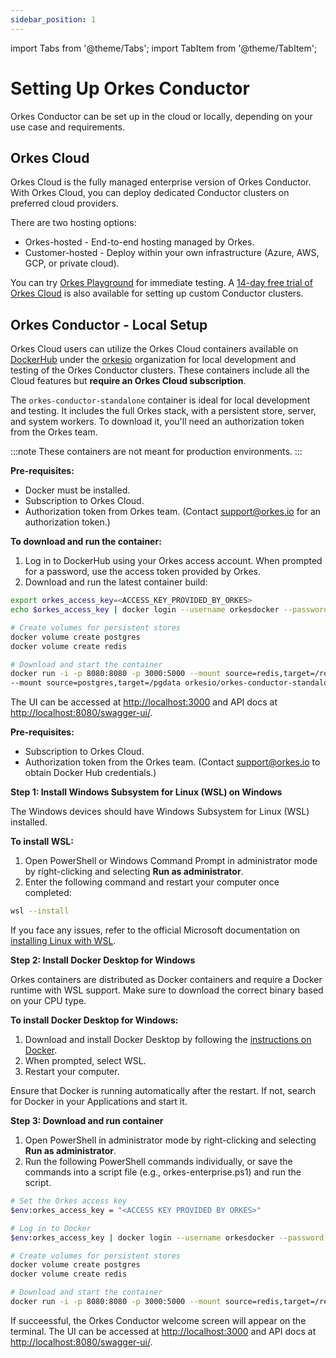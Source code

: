 ```yaml
---
sidebar_position: 1
---
```

import Tabs from '@theme/Tabs';
import TabItem from '@theme/TabItem';

# Setting Up Orkes Conductor

Orkes Conductor can be set up in the cloud or locally, depending on your use case and requirements.

## Orkes Cloud

Orkes Cloud is the fully managed enterprise version of Orkes Conductor. With Orkes Cloud, you can deploy dedicated Conductor clusters on preferred cloud providers. 

There are two hosting options:

* Orkes-hosted - End-to-end hosting managed by Orkes.
* Customer-hosted -  Deploy within your own infrastructure (Azure, AWS, GCP, or private cloud).

You can try [Orkes Playground](https://play.orkes.io/?utm_campaign=set-up-orkes-conductor&utm_source=orkes-doc&utm_medium=web) for immediate testing. A [14-day free trial of Orkes Cloud](https://cloud.orkes.io/signupset-up-orkes-conductororkes-doc&utm_medium=web) is also available for setting up custom Conductor clusters.

## Orkes Conductor - Local Setup

Orkes Cloud users can utilize the Orkes Cloud containers available on [DockerHub](https://hub.docker.com/) under the [orkesio](https://hub.docker.com/orgs/orkesio/repositories) organization for local development and testing of the Orkes Conductor clusters. These containers include all the Cloud features but **require an Orkes Cloud subscription**.

The `orkes-conductor-standalone` container is ideal for local development and testing. It includes the full Orkes stack, with a persistent store, server, and system workers. To download it, you'll need an authorization token from the Orkes team.

:::note
These containers are not meant for production environments.
:::

<Tabs>
<TabItem value="mac linux commands" label="macOS, Linux">

**Pre-requisites:**
* Docker must be installed.
* Subscription to Orkes Cloud.
* Authorization token from Orkes team. (Contact support@orkes.io for an authorization token.)​

**To download and run the container:**
1. Log in to DockerHub using your Orkes access account. When prompted for a password, use the access token provided by Orkes.
2. Download and run the latest container build​​:

```bash
export orkes_access_key=<ACCESS_KEY_PROVIDED_BY_ORKES>
echo $orkes_access_key | docker login --username orkesdocker --password-stdin

# Create volumes for persistent stores
docker volume create postgres
docker volume create redis

# Download and start the container
docker run -i -p 8080:8080 -p 3000:5000 --mount source=redis,target=/redis \
--mount source=postgres,target=/pgdata orkesio/orkes-conductor-standalone:latest
```
The UI can be accessed at [http://localhost:3000](http://localhost:3000) and API docs at [http://localhost:8080/swagger-ui/](http://localhost:8080/swagger-ui/). 

</TabItem>
<TabItem value="windows commands" label="Windows">

**Pre-requisites:**
* Subscription to Orkes Cloud.
* Authorization token from the Orkes team. (Contact support@orkes.io to obtain Docker Hub credentials.)

**Step 1: Install Windows Subsystem for Linux (WSL) on Windows**

The Windows devices should have Windows Subsystem for Linux (WSL) installed.

**To install WSL:**
1. Open PowerShell or Windows Command Prompt in administrator mode by right-clicking and selecting **Run as administrator**.
2. Enter the following command and restart your computer once completed:
```bash
wsl --install
```
If you face any issues, refer to the official Microsoft documentation on [installing Linux with WSL](https://learn.microsoft.com/en-us/windows/wsl/install).

**Step 2: Install Docker Desktop for Windows**

Orkes containers are distributed as Docker containers and require a Docker runtime with WSL support. Make sure to download the correct binary based on your CPU type.

**To install Docker Desktop for Windows:**
1. Download and install Docker Desktop by following the [instructions on Docker](https://docs.docker.com/desktop/install/windows-install/).
2. When prompted, select WSL.
3. Restart your computer.

Ensure that Docker is running automatically after the restart. If not, search for Docker in your Applications and start it.

**Step 3: Download and run container**
1. Open PowerShell in administrator mode by right-clicking and selecting **Run as administrator**.
2. Run the following PowerShell commands individually, or save the commands into a script file (e.g., orkes-enterprise.ps1) and run the script.
```bash
# Set the Orkes access key
$env:orkes_access_key = "<ACCESS KEY PROVIDED BY ORKES>"

# Log in to Docker
$env:orkes_access_key | docker login --username orkesdocker --password-stdin

# Create volumes for persistent stores
docker volume create postgres
docker volume create redis

# Download and start the container
docker run -i -p 8080:8080 -p 3000:5000 --mount source=redis,target=/redis --mount source=postgres,target=/pgdata orkesio/orkes-conductor-standalone:latest
```
If succeessful, the Orkes Conductor welcome screen will appear on the terminal. The UI can be accessed at [http://localhost:3000](http://localhost:3000) and API docs at [http://localhost:8080/swagger-ui/](http://localhost:8080/swagger-ui/). 
</TabItem>
</Tabs>

